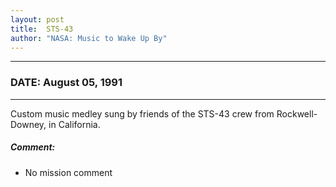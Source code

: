 ```yaml
---
layout: post
title:  STS-43
author: "NASA: Music to Wake Up By"
---
```


----
### DATE: August 05, 1991
----
Custom music medley sung by friends of the STS-43 crew from Rockwell-Downey, in California.

##### Comment:
* No mission comment
